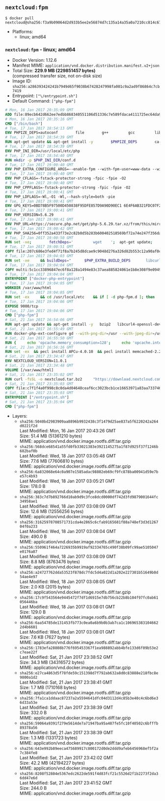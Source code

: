 ## `nextcloud:fpm`

```console
$ docker pull nextcloud@sha256:f3a9b09064d2d933b5ee2e56874d7c135a14a35a0a7210cc814c678fb3ecdf49
```

-	Platforms:
	-	linux; amd64

### `nextcloud:fpm` - linux; amd64

-	Docker Version: 1.12.6
-	Manifest MIME: `application/vnd.docker.distribution.manifest.v2+json`
-	Total Size: **229.9 MB (229851457 bytes)**  
	(compressed transfer size, not on-disk size)
-	Image ID: `sha256:a286393424241b7949d65f9038b67428247998fa001c9a2ad9f86864c7cb7419`
-	Entrypoint: `["\/entrypoint.sh"]`
-	Default Command: `["php-fpm"]`

```dockerfile
# Mon, 16 Jan 2017 20:35:09 GMT
ADD file:89ecb642d662ee7edbb868340551106d51336c7e589fdaca4111725ec64da957 in / 
# Mon, 16 Jan 2017 20:35:16 GMT
CMD ["/bin/bash"]
# Tue, 17 Jan 2017 18:54:13 GMT
ENV PHPIZE_DEPS=autoconf 		file 		g++ 		gcc 		libc-dev 		make 		pkg-config 		re2c
# Tue, 17 Jan 2017 18:54:39 GMT
RUN apt-get update && apt-get install -y 		$PHPIZE_DEPS 		ca-certificates 		curl 		libedit2 		libsqlite3-0 		libxml2 		xz-utils 	--no-install-recommends && rm -r /var/lib/apt/lists/*
# Tue, 17 Jan 2017 18:54:39 GMT
ENV PHP_INI_DIR=/usr/local/etc/php
# Tue, 17 Jan 2017 18:54:40 GMT
RUN mkdir -p $PHP_INI_DIR/conf.d
# Tue, 17 Jan 2017 19:00:40 GMT
ENV PHP_EXTRA_CONFIGURE_ARGS=--enable-fpm --with-fpm-user=www-data --with-fpm-group=www-data
# Tue, 17 Jan 2017 19:00:40 GMT
ENV PHP_CFLAGS=-fstack-protector-strong -fpic -fpie -O2
# Tue, 17 Jan 2017 19:00:40 GMT
ENV PHP_CPPFLAGS=-fstack-protector-strong -fpic -fpie -O2
# Tue, 17 Jan 2017 19:00:41 GMT
ENV PHP_LDFLAGS=-Wl,-O1 -Wl,--hash-style=both -pie
# Tue, 17 Jan 2017 19:00:41 GMT
ENV GPG_KEYS=0BD78B5F97500D450838F95DFE857D9A90D90EC1 6E4F6AB321FDC07F2C332E3AC2BF0BC433CFC8B3
# Tue, 17 Jan 2017 19:00:41 GMT
ENV PHP_VERSION=5.6.29
# Tue, 17 Jan 2017 19:00:41 GMT
ENV PHP_URL=https://secure.php.net/get/php-5.6.29.tar.xz/from/this/mirror PHP_ASC_URL=https://secure.php.net/get/php-5.6.29.tar.xz.asc/from/this/mirror
# Tue, 17 Jan 2017 19:00:42 GMT
ENV PHP_SHA256=0ff352a433f73e2c82b0d5b283b600402518569bf72a74e247f356dacbf322a7 PHP_MD5=190bf5b52d1fc68d5500a8cdc7e33164
# Tue, 17 Jan 2017 19:00:50 GMT
RUN set -xe; 		fetchDeps=' 		wget 	'; 	apt-get update; 	apt-get install -y --no-install-recommends $fetchDeps; 	rm -rf /var/lib/apt/lists/*; 		mkdir -p /usr/src; 	cd /usr/src; 		wget -O php.tar.xz "$PHP_URL"; 		if [ -n "$PHP_SHA256" ]; then 		echo "$PHP_SHA256 *php.tar.xz" | sha256sum -c -; 	fi; 	if [ -n "$PHP_MD5" ]; then 		echo "$PHP_MD5 *php.tar.xz" | md5sum -c -; 	fi; 		if [ -n "$PHP_ASC_URL" ]; then 		wget -O php.tar.xz.asc "$PHP_ASC_URL"; 		export GNUPGHOME="$(mktemp -d)"; 		for key in $GPG_KEYS; do 			gpg --keyserver ha.pool.sks-keyservers.net --recv-keys "$key"; 		done; 		gpg --batch --verify php.tar.xz.asc php.tar.xz; 		rm -r "$GNUPGHOME"; 	fi; 		apt-get purge -y --auto-remove $fetchDeps
# Tue, 17 Jan 2017 19:00:51 GMT
COPY file:207c686e3fed4f71f8a7b245d8dcae9c9048d276a326d82b553c12a90af0c0ca in /usr/local/bin/ 
# Tue, 17 Jan 2017 19:04:03 GMT
RUN set -xe 	&& buildDeps=" 		$PHP_EXTRA_BUILD_DEPS 		libcurl4-openssl-dev 		libedit-dev 		libsqlite3-dev 		libssl-dev 		libxml2-dev 	" 	&& apt-get update && apt-get install -y $buildDeps --no-install-recommends && rm -rf /var/lib/apt/lists/* 		&& export CFLAGS="$PHP_CFLAGS" 		CPPFLAGS="$PHP_CPPFLAGS" 		LDFLAGS="$PHP_LDFLAGS" 	&& docker-php-source extract 	&& cd /usr/src/php 	&& ./configure 		--with-config-file-path="$PHP_INI_DIR" 		--with-config-file-scan-dir="$PHP_INI_DIR/conf.d" 				--disable-cgi 				--enable-ftp 		--enable-mbstring 		--enable-mysqlnd 				--with-curl 		--with-libedit 		--with-openssl 		--with-zlib 				$PHP_EXTRA_CONFIGURE_ARGS 	&& make -j "$(nproc)" 	&& make install 	&& { find /usr/local/bin /usr/local/sbin -type f -executable -exec strip --strip-all '{}' + || true; } 	&& make clean 	&& docker-php-source delete 		&& apt-get purge -y --auto-remove -o APT::AutoRemove::RecommendsImportant=false $buildDeps
# Tue, 17 Jan 2017 19:04:04 GMT
COPY multi:5c1cc33896847ec6f8a128a1494e83c37aea885824061e1b8e308f9e09499956 in /usr/local/bin/ 
# Tue, 17 Jan 2017 19:04:04 GMT
ENTRYPOINT ["docker-php-entrypoint"]
# Tue, 17 Jan 2017 19:04:05 GMT
WORKDIR /var/www/html
# Tue, 17 Jan 2017 19:04:05 GMT
RUN set -ex 	&& cd /usr/local/etc 	&& if [ -d php-fpm.d ]; then 		sed 's!=NONE/!=!g' php-fpm.conf.default | tee php-fpm.conf > /dev/null; 		cp php-fpm.d/www.conf.default php-fpm.d/www.conf; 	else 		mkdir php-fpm.d; 		cp php-fpm.conf.default php-fpm.d/www.conf; 		{ 			echo '[global]'; 			echo 'include=etc/php-fpm.d/*.conf'; 		} | tee php-fpm.conf; 	fi 	&& { 		echo '[global]'; 		echo 'error_log = /proc/self/fd/2'; 		echo; 		echo '[www]'; 		echo '; if we send this to /proc/self/fd/1, it never appears'; 		echo 'access.log = /proc/self/fd/2'; 		echo; 		echo 'clear_env = no'; 		echo; 		echo '; Ensure worker stdout and stderr are sent to the main error log.'; 		echo 'catch_workers_output = yes'; 	} | tee php-fpm.d/docker.conf 	&& { 		echo '[global]'; 		echo 'daemonize = no'; 		echo; 		echo '[www]'; 		echo 'listen = [::]:9000'; 	} | tee php-fpm.d/zz-docker.conf
# Tue, 17 Jan 2017 19:04:06 GMT
EXPOSE 9000/tcp
# Tue, 17 Jan 2017 19:04:06 GMT
CMD ["php-fpm"]
# Sat, 21 Jan 2017 16:54:06 GMT
RUN apt-get update && apt-get install -y   bzip2   libcurl4-openssl-dev   libfreetype6-dev   libicu-dev   libjpeg-dev   libldap2-dev   libmcrypt-dev   libmemcached-dev   libpng12-dev   libpq-dev   libxml2-dev   && rm -rf /var/lib/apt/lists/*
# Sat, 21 Jan 2017 16:55:49 GMT
RUN docker-php-ext-configure gd --with-png-dir=/usr --with-jpeg-dir=/usr   && docker-php-ext-configure ldap --with-libdir=lib/x86_64-linux-gnu   && docker-php-ext-install gd exif intl mbstring mcrypt ldap mysql opcache pdo_mysql pdo_pgsql pgsql zip
# Sat, 21 Jan 2017 16:55:50 GMT
RUN {     echo 'opcache.memory_consumption=128';     echo 'opcache.interned_strings_buffer=8';     echo 'opcache.max_accelerated_files=4000';     echo 'opcache.revalidate_freq=60';     echo 'opcache.fast_shutdown=1';     echo 'opcache.enable_cli=1';   } > /usr/local/etc/php/conf.d/opcache-recommended.ini
# Sat, 21 Jan 2017 16:56:16 GMT
RUN set -ex  && pecl install APCu-4.0.10  && pecl install memcached-2.2.0  && pecl install redis-2.2.8  && docker-php-ext-enable apcu redis memcached
# Sat, 21 Jan 2017 23:34:47 GMT
ENV NEXTCLOUD_VERSION=11.0.1
# Sat, 21 Jan 2017 23:34:48 GMT
VOLUME [/var/www/html]
# Sat, 21 Jan 2017 23:35:02 GMT
RUN curl -fsSL -o nextcloud.tar.bz2     "https://download.nextcloud.com/server/releases/nextcloud-${NEXTCLOUD_VERSION}.tar.bz2"  && curl -fsSL -o nextcloud.tar.bz2.asc     "https://download.nextcloud.com/server/releases/nextcloud-${NEXTCLOUD_VERSION}.tar.bz2.asc"  && export GNUPGHOME="$(mktemp -d)"  && gpg --keyserver ha.pool.sks-keyservers.net --recv-keys 28806A878AE423A28372792ED75899B9A724937A  && gpg --batch --verify nextcloud.tar.bz2.asc nextcloud.tar.bz2  && rm -r "$GNUPGHOME" nextcloud.tar.bz2.asc  && tar -xjf nextcloud.tar.bz2 -C /usr/src/  && rm nextcloud.tar.bz2
# Sat, 21 Jan 2017 23:35:03 GMT
COPY file:c7f1f4a0f998c8c0da4d04648ceaf6cc3023bcb1ce16653971a83aa733746efc in /entrypoint.sh 
# Sat, 21 Jan 2017 23:35:03 GMT
ENTRYPOINT ["/entrypoint.sh"]
# Sat, 21 Jan 2017 23:35:04 GMT
CMD ["php-fpm"]
```

-	Layers:
	-	`sha256:5040bd2983909aa8896b9932438c3f1479d25ae837a5f6220242a264d0221f2d`  
		Last Modified: Mon, 16 Jan 2017 20:43:26 GMT  
		Size: 51.4 MB (51361210 bytes)  
		MIME: application/vnd.docker.image.rootfs.diff.tar.gzip
	-	`sha256:568dce68541a55fd0fb33021383e3921145275a1f87d925f37f1246b682baf0b`  
		Last Modified: Wed, 18 Jan 2017 03:05:48 GMT  
		Size: 77.6 MB (77606810 bytes)  
		MIME: application/vnd.docker.image.rootfs.diff.tar.gzip
	-	`sha256:6a832068e64c0a907e1585adac98802eb69cf9fc878ba00941d59e7be57c4b93`  
		Last Modified: Wed, 18 Jan 2017 03:05:21 GMT  
		Size: 178.0 B  
		MIME: application/vnd.docker.image.rootfs.diff.tar.gzip
	-	`sha256:383c7d7b892766d10ab9d9c3fce8dcd0000df742d3fd9879001644fc34958ae1`  
		Last Modified: Wed, 18 Jan 2017 03:08:09 GMT  
		Size: 12.6 MB (12556256 bytes)  
		MIME: application/vnd.docker.image.rootfs.diff.tar.gzip
	-	`sha256:31625978708571731cda4e2865c6cfab9165681f88a748ef3d3d126704f0a233`  
		Last Modified: Wed, 18 Jan 2017 03:08:04 GMT  
		Size: 490.0 B  
		MIME: application/vnd.docker.image.rootfs.diff.tar.gzip
	-	`sha256:550961f464a7226935b9919af92334765c490f38b09fc99ae5105047e0176a87`  
		Last Modified: Wed, 18 Jan 2017 03:08:09 GMT  
		Size: 8.8 MB (8763476 bytes)  
		MIME: application/vnd.docker.image.rootfs.diff.tar.gzip
	-	`sha256:a24727762dda53523f878dc7fdc5d4a022d1a202e227301b51649b0d54ae4e97`  
		Last Modified: Wed, 18 Jan 2017 03:08:05 GMT  
		Size: 2.0 KB (2015 bytes)  
		MIME: application/vnd.docker.image.rootfs.diff.tar.gzip
	-	`sha256:17c9f543564e9445472f7df1d6915e7db756cb22b8b104f97fc0ab61056446ba`  
		Last Modified: Wed, 18 Jan 2017 03:08:01 GMT  
		Size: 129.0 B  
		MIME: application/vnd.docker.image.rootfs.diff.tar.gzip
	-	`sha256:6aa54785de131453fb773c0ea0a6b9b0b3ab7ca1c1069653831046622d4b6601`  
		Last Modified: Wed, 18 Jan 2017 03:08:01 GMT  
		Size: 7.6 KB (7627 bytes)  
		MIME: application/vnd.docker.image.rootfs.diff.tar.gzip
	-	`sha256:1783efa28808b776f695453367f1ea988892abb4bfe133d6f09b53e2c7eae22f`  
		Last Modified: Sat, 21 Jan 2017 23:38:52 GMT  
		Size: 34.3 MB (34316572 bytes)  
		MIME: application/vnd.docker.image.rootfs.diff.tar.gzip
	-	`sha256:e27ca4863d5f78fde59c151398d7f792ab632a8d0c83888e218fbc8e9800a1d2`  
		Last Modified: Sat, 21 Jan 2017 23:38:41 GMT  
		Size: 1.7 MB (1710168 bytes)  
		MIME: application/vnd.docker.image.rootfs.diff.tar.gzip
	-	`sha256:7fa1ca1ddaac87237a2a5594641dfc04d3112d4c85b3e40c4c6bd6e36d33a53e`  
		Last Modified: Sat, 21 Jan 2017 23:38:39 GMT  
		Size: 332.0 B  
		MIME: application/vnd.docker.image.rootfs.diff.tar.gzip
	-	`sha256:59064a9391f279e5614de7a71947ba95a487fe5fc10f40502c6bfffb89378a56`  
		Last Modified: Sat, 21 Jan 2017 23:38:39 GMT  
		Size: 1.3 MB (1331723 bytes)  
		MIME: application/vnd.docker.image.rootfs.diff.tar.gzip
	-	`sha256:643e992b89eeca475689917c800172d0de2ddd9afeb6456968ef5f2a7c384fe8`  
		Last Modified: Sat, 21 Jan 2017 23:42:02 GMT  
		Size: 42.2 MB (42194227 bytes)  
		MIME: application/vnd.docker.image.rootfs.diff.tar.gzip
	-	`sha256:8208f52804e5367edc2622de591f4d83fcf21c5526d2f1b2273f2da36dd47e6d`  
		Last Modified: Sat, 21 Jan 2017 23:41:52 GMT  
		Size: 244.0 B  
		MIME: application/vnd.docker.image.rootfs.diff.tar.gzip
